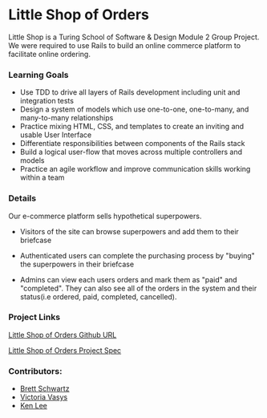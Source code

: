 # Little Shop of Orders

Little Shop is a Turing School of Software & Design Module 2 Group Project. We were required to use Rails to build an online commerce platform to facilitate online ordering.

### Learning Goals

* Use TDD to drive all layers of Rails development including unit and integration tests
* Design a system of models which use one-to-one, one-to-many, and many-to-many relationships
* Practice mixing HTML, CSS, and templates to create an inviting and usable User Interface
* Differentiate responsibilities between components of the Rails stack
* Build a logical user-flow that moves across multiple controllers and models
* Practice an agile workflow and improve communication skills working within a team

### Details
Our e-commerce platform sells hypothetical superpowers.

* Visitors of the site can browse superpowers and add them to their briefcase

* Authenticated users can complete the purchasing process by "buying" the superpowers in their briefcase

* Admins can view each users orders and mark them as "paid" and "completed". They can also see all of the orders in the system and their status(i.e ordered, paid, completed, cancelled).

### Project Links
[Little Shop of Orders Github URL](https://github.com/bschwartz10/little_shop_of_orders)

[Little Shop of Orders Project Spec](http://backend.turing.io/module2/projects/little_shop)

### Contributors:
* [Brett Schwartz](https://github.com/bschwartz10/little_shop_of_orders)
* [Victoria Vasys](https://github.com/VictoriaVasys)
* [Ken Lee](https://github.com/wewert)
